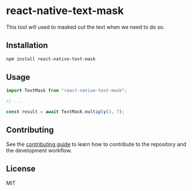 # react-native-text-mask

This tool will used to masked out the text when we need to do so.

## Installation

```sh
npm install react-native-text-mask
```

## Usage

```js
import TextMask from "react-native-text-mask";

// ...

const result = await TextMask.multiply(3, 7);
```

## Contributing

See the [contributing guide](CONTRIBUTING.md) to learn how to contribute to the repository and the development workflow.

## License

MIT
